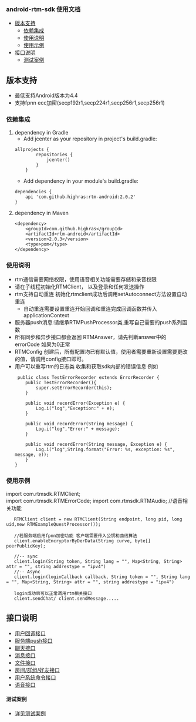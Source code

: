 ### android-rtm-sdk 使用文档
- [版本支持](#版本支持)
  - [依赖集成](#依赖集成)
  - [使用说明](#使用说明)
  - [使用示例](#使用示例)
- [接口说明](#接口说明)
    - [测试案例](#测试案例)

## 版本支持
- 最低支持Android版本为4.4
- 支持fpnn ecc加密(secp192r1,secp224r1,secp256r1,secp256r1)

### 依赖集成
1.  dependency in Gradle
    - Add jcenter as your repository in project's build.gradle:
    ~~~
    allprojects {
            repositories {
                jcenter()
            }
        }
    ~~~
    - Add dependency in your module's build.gradle:
    ~~~
    dependencies {
        api 'com.github.highras:rtm-android:2.0.2'
    }
    ~~~
2. dependency in Maven
    ~~~
    <dependency>
        <groupId>com.github.highras</groupId>
        <artifactId>rtm-android</artifactId>
        <version>2.0.3</version>
        <type>pom</type>
    </dependency>
    ~~~



### 使用说明
- rtm通信需要网络权限，使用语音相关功能需要存储和录音权限
- 请在子线程初始化RTMClient， 以及登录和任何发送操作
- rtm支持自动重连 初始化rtmclient成功后调用setAutoconnect方法设置自动重连
  - 自动重连需要设置重连开始回调和重连完成回调函数并传入applicationContext
- 服务器push消息:请继承RTMPushProcessor类,重写自己需要的push系列函数
- 所有同步和异步接口都会返回 RTMAnswer，请先判断answer中的errorCode 如果为0正常
- RTMConfig 创建后，所有配置均已有默认值，使用者需要重新设置需要更改的值，请调用config接口即可。
- 用户可以重写rtm的日志类 收集和获取sdk内部的错误信息 例如
    ~~~
     public class TestErrorRecorder extends ErrorRecorder {
        public TestErrorRecorder(){
            super.setErrorRecorder(this);
        }
    
        public void recordError(Exception e) {
            Log.i("log","Exception:" + e);
        }
    
        public void recordError(String message) {
            Log.i("log","Error:" + message);
        }
    
        public void recordError(String message, Exception e) {
            Log.i("log",String.format("Error: %s, exception: %s", message, e));
        }
    }
    ~~~

### 使用示例
import com.rtmsdk.RTMClient;<br>
import com.rtmsdk.RTMErrorCode;
import com.rtmsdk.RTMAudio; //语音相关功能

 ~~~
    RTMClient client = new RTMClient(String endpoint, long pid, long uid,new RTMExampleQuestProcessor());
    
    //若服务端启用fpnn加密功能 客户端需要传入公钥和曲线算法
    client.enableEncryptorByDerData(String curve, byte[] peerPublicKey);
    
    //-- sync
    client.login(String token, String lang = "", Map<String, String> attr = "", string addrestype = "ipv4")
    //-- Async
    client.login(loginCallback callback, String token = "", String lang = "", Map<String, String> attr = "", string addrestype = "ipv4")
    
    login成功后可以正常调用rtm相关接口
    client.sendChat/ client.sendMessage.....
~~~

##  接口说明
- [用户回调接口](doc/RTMUserInterface.md)
- [服务端push接口](doc/RTMPush.md)
- [聊天接口](doc/RTMChat.md)
- [消息接口](doc/RTMessage.md)
- [文件接口](doc/RTMFile.md)
- [房间/群组/好友接口](doc/RTMRelationship.md)
- [用户系统命令接口](doc/RTMUserSystem.md)
- [语音接口](doc/RTMAudio.md)


#### 测试案例
- [详见测试案例](app/src/main/java/com/rtm)
